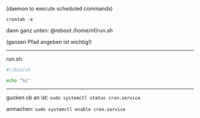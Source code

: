 (daemon to execute scheduled commands)

`crontab -e`

dann ganz unten:
@reboot /home/nf/run.sh

(ganzen Pfad angeben ist wichtig!)
___________________
run.sh:
``` bash
#!/bin/sh

echo "hi"
```

___________________

gucken ob an ist:
`sudo systemctl status cron.service`

anmachen:
`sudo systemctl enable cron.service`

